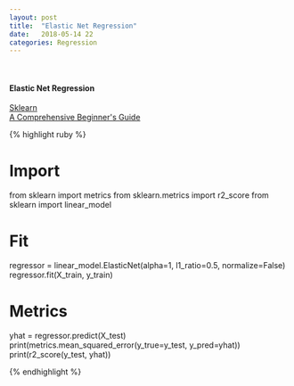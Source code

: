 ```yaml
---
layout: post
title:  "Elastic Net Regression"
date:   2018-05-14 22
categories: Regression
---
```

<br />
<h4>Elastic Net Regression</h4>
<a href="http://scikit-learn.org/stable/modules/generated/sklearn.linear_model.ElasticNet.html">
Sklearn
</a>
<br />
<a href="https://www.analyticsvidhya.com/blog/2017/06/a-comprehensive-guide-for-linear-ridge-and-lasso-regression/">
A Comprehensive Beginner's Guide
</a>

{% highlight ruby %}

# Import
from sklearn import metrics
from sklearn.metrics import r2_score
from sklearn import linear_model

# Fit
regressor = linear_model.ElasticNet(alpha=1, l1_ratio=0.5, normalize=False)
regressor.fit(X_train, y_train)

# Metrics
yhat = regressor.predict(X_test)
print(metrics.mean_squared_error(y_true=y_test, y_pred=yhat))
print(r2_score(y_test, yhat))

{% endhighlight %}
